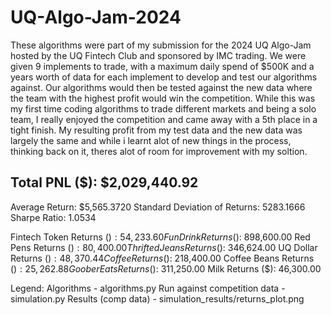 # UQ-Algo-Jam-2024

These algorithms were part of my submission for the 2024 UQ Algo-Jam hosted by the UQ Fintech Club and sponsored by IMC trading. We were given 9 implements to trade, with a maximum daily spend of $500K and a years worth of data for each implement to develop and test our algorithms against. Our algorithms would then be tested against the new data where the team with the highest profit would win the competition. While this was my first time coding algorithms to trade different markets and being a solo team, I really enjoyed the competition and came away with a 5th place in a tight finish. My resulting profit from my test data and the new data was largely the same and while i learnt alot of new things in the process, thinking back on it, theres alot of room for improvement with my soltion.

## Total PNL ($): $2,029,440.92
Average Return: $5,565.3720
Standard Deviation of Returns: 5283.1666
Sharpe Ratio: 1.0534

Fintech Token Returns ($): 54,233.60
Fun Drink Returns ($): 898,600.00
Red Pens Returns ($): 80,400.00
Thrifted Jeans Returns ($): 346,624.00
UQ Dollar Returns ($): 48,370.44
Coffee Returns ($): 218,400.00
Coffee Beans Returns ($): 25,262.88
Goober Eats Returns ($): 311,250.00
Milk Returns ($): 46,300.00


Legend:
Algorithms - algorithms.py
Run against competition data - simulation.py 
Results (comp data) - simulation_results/returns_plot.png


